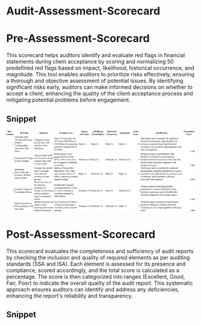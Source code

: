 # Audit-Assessment-Scorecard

# Pre-Assessment-Scorecard
This scorecard helps auditors identify and evaluate red flags in financial statements during client acceptance by scoring and normalizing 50 predefined red flags based on impact, likelihood, historical occurrence, and magnitude. This tool enables auditors to prioritize risks effectively, ensuring a thorough and objective assessment of potential issues. By identifying significant risks early, auditors can make informed decisions on whether to accept a client, enhancing the quality of the client acceptance process and mitigating potential problems before engagement.

## Snippet

![Example Image](https://github.com/DarshiniKrishna/Audit-Assessment-Scorecard/blob/70751158f6abcc5e568c751e9ce2cb36e72b4cc8/Scorecard%20.png)

# Post-Assessment-Scorecard
This scorecard evaluates the completeness and sufficiency of audit reports by checking the inclusion and quality of required elements as per auditing standards (SSA and ISA). Each element is assessed for its presence and compliance, scored accordingly, and the total score is calculated as a percentage. The score is then categorized into ranges (Excellent, Good, Fair, Poor) to indicate the overall quality of the audit report. This systematic approach ensures auditors can identify and address any deficiencies, enhancing the report's reliability and transparency.

## Snippet

